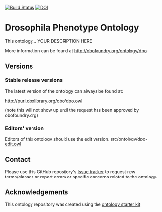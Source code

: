 [![Build Status](https://travis-ci.org/FlyBase/drosophila-phenotype-ontology.svg?branch=master)](https://travis-ci.org/FlyBase/drosophila-phenotype-ontology)
[![DOI](https://zenodo.org/badge/13996/FlyBase/drosophila-phenotype-ontology.svg)](https://zenodo.org/badge/latestdoi/13996/FlyBase/drosophila-phenotype-ontology)

# Drosophila Phenotype Ontology

This ontology... YOUR DESCRIPTION HERE

More information can be found at http://obofoundry.org/ontology/dpo

## Versions

### Stable release versions

The latest version of the ontology can always be found at:

http://purl.obolibrary.org/obo/dpo.owl

(note this will not show up until the request has been approved by obofoundry.org)

### Editors' version

Editors of this ontology should use the edit version, [src/ontology/dpo-edit.owl](src/ontology/dpo-edit.owl)

## Contact

Please use this GitHub repository's [Issue tracker](https://github.com/FlyBase/drosophila-phenotype-ontology/issues) to request new terms/classes or report errors or specific concerns related to the ontology.

## Acknowledgements

This ontology repository was created using the [ontology starter kit](https://github.com/INCATools/ontology-starter-kit)